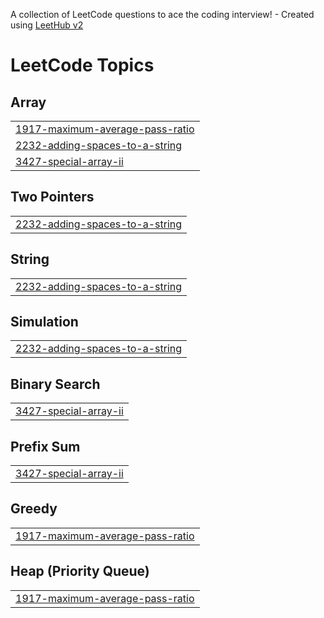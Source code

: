 A collection of LeetCode questions to ace the coding interview! - Created using [LeetHub v2](https://github.com/arunbhardwaj/LeetHub-2.0)
<!---LeetCode Topics Start-->
# LeetCode Topics
## Array
|  |
| ------- |
| [1917-maximum-average-pass-ratio](https://github.com/D6-80428-pradeep/CODING-QUESTIONS-leetcode-GfG/tree/master/1917-maximum-average-pass-ratio) |
| [2232-adding-spaces-to-a-string](https://github.com/D6-80428-pradeep/CODING-QUESTIONS-leetcode-GfG/tree/master/2232-adding-spaces-to-a-string) |
| [3427-special-array-ii](https://github.com/D6-80428-pradeep/CODING-QUESTIONS-leetcode-GfG/tree/master/3427-special-array-ii) |
## Two Pointers
|  |
| ------- |
| [2232-adding-spaces-to-a-string](https://github.com/D6-80428-pradeep/CODING-QUESTIONS-leetcode-GfG/tree/master/2232-adding-spaces-to-a-string) |
## String
|  |
| ------- |
| [2232-adding-spaces-to-a-string](https://github.com/D6-80428-pradeep/CODING-QUESTIONS-leetcode-GfG/tree/master/2232-adding-spaces-to-a-string) |
## Simulation
|  |
| ------- |
| [2232-adding-spaces-to-a-string](https://github.com/D6-80428-pradeep/CODING-QUESTIONS-leetcode-GfG/tree/master/2232-adding-spaces-to-a-string) |
## Binary Search
|  |
| ------- |
| [3427-special-array-ii](https://github.com/D6-80428-pradeep/CODING-QUESTIONS-leetcode-GfG/tree/master/3427-special-array-ii) |
## Prefix Sum
|  |
| ------- |
| [3427-special-array-ii](https://github.com/D6-80428-pradeep/CODING-QUESTIONS-leetcode-GfG/tree/master/3427-special-array-ii) |
## Greedy
|  |
| ------- |
| [1917-maximum-average-pass-ratio](https://github.com/D6-80428-pradeep/CODING-QUESTIONS-leetcode-GfG/tree/master/1917-maximum-average-pass-ratio) |
## Heap (Priority Queue)
|  |
| ------- |
| [1917-maximum-average-pass-ratio](https://github.com/D6-80428-pradeep/CODING-QUESTIONS-leetcode-GfG/tree/master/1917-maximum-average-pass-ratio) |
<!---LeetCode Topics End-->